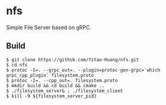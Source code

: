 # nfs

Simple File Server based on gRPC.

## Build
```console
$ git clone https://github.com/Yitao-Huang/nfs.git
$ cd nfs
$ protoc -I=. --grpc_out=. --plugin=protoc-gen-grpc=`which grpc_cpp_plugin` filesystem.proto
$ protoc -I=. --cpp_out=. filesystem.proto
$ mkdir build && cd build && cmake ..
$ ./filesystem_server& ; ./filesystem_client
$ kill -9 ${filesystem_server_pid}
```